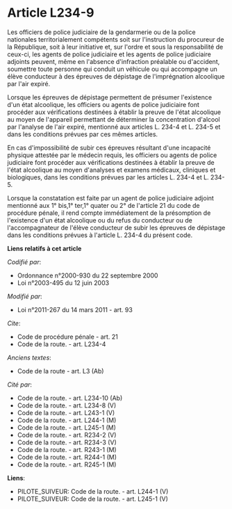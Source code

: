 # Article L234-9

Les officiers de police judiciaire de la gendarmerie ou de la police nationales territorialement compétents soit sur
l'instruction du procureur de la République, soit à leur initiative et, sur l'ordre et sous la responsabilité de ceux-ci, les
agents de police judiciaire et les agents de police judiciaire adjoints peuvent, même en l'absence d'infraction préalable ou
d'accident, soumettre toute personne qui conduit un véhicule ou qui accompagne un élève conducteur à des épreuves de
dépistage de l'imprégnation alcoolique par l'air expiré. 

Lorsque les épreuves de dépistage permettent de présumer l'existence d'un état alcoolique, les officiers ou agents de police
judiciaire font procéder aux vérifications destinées à établir la preuve de l'état alcoolique au moyen de l'appareil
permettant de déterminer la concentration d'alcool par l'analyse de l'air expiré, mentionné aux articles L. 234-4 et L. 234-5
et dans les conditions prévues par ces mêmes articles. 

En cas d'impossibilité de subir ces épreuves résultant d'une incapacité physique attestée par le médecin requis, les
officiers ou agents de police judiciaire font procéder aux vérifications destinées à établir la preuve de l'état alcoolique
au moyen d'analyses et examens médicaux, cliniques et biologiques, dans les conditions prévues par les articles L. 234-4 et
L. 234-5. 

Lorsque la constatation est faite par un agent de police judiciaire adjoint mentionné aux 1° bis,1° ter,1° quater ou 2° de
l'article 21 du code de procédure pénale, il rend compte immédiatement de la présomption de l'existence d'un état alcoolique
ou du refus du conducteur ou de l'accompagnateur de l'élève conducteur de subir les épreuves de dépistage dans les conditions
prévues à l'article L. 234-4 du présent code.

**Liens relatifs à cet article**

_Codifié par_:

  - Ordonnance n°2000-930 du 22 septembre 2000
  - Loi n°2003-495 du 12 juin 2003

_Modifié par_:

  - Loi n°2011-267 du 14 mars 2011 - art. 93

_Cite_:

  - Code de procédure pénale - art. 21
  - Code de la route. - art. L234-4

_Anciens textes_:

  - Code de la route - art. L3 (Ab)

_Cité par_:

  - Code de la route. - art. L234-10 (Ab)
  - Code de la route. - art. L234-8 (V)
  - Code de la route. - art. L243-1 (V)
  - Code de la route. - art. L244-1 (M)
  - Code de la route. - art. L245-1 (M)
  - Code de la route. - art. R234-2 (V)
  - Code de la route. - art. R234-3 (V)
  - Code de la route. - art. R243-1 (M)
  - Code de la route. - art. R244-1 (M)
  - Code de la route. - art. R245-1 (M)

**Liens**:

  - PILOTE_SUIVEUR: Code de la route. - art. L244-1 (V)
  - PILOTE_SUIVEUR: Code de la route. - art. L245-1 (V)
